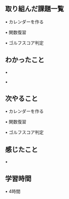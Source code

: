 ## 取り組んだ課題一覧
• カレンダーを作る

• 関数復習

• ゴルフスコア判定

## わかったこと
• 

• 


## 次やること
• カレンダーを作る


• 関数復習


• ゴルフスコア判定

## 感じたこと
• 


## 学習時間
• 4時間